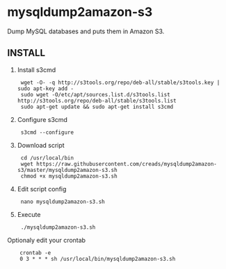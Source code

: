 # mysqldump2amazon-s3
Dump MySQL databases and puts them in Amazon S3.

## INSTALL

1. Install s3cmd

		wget -O- -q http://s3tools.org/repo/deb-all/stable/s3tools.key | sudo apt-key add -
		sudo wget -O/etc/apt/sources.list.d/s3tools.list http://s3tools.org/repo/deb-all/stable/s3tools.list
		sudo apt-get update && sudo apt-get install s3cmd
		
2. Configure s3cmd

		s3cmd --configure

3. Download script

		cd /usr/local/bin
		wget https://raw.githubusercontent.com/creads/mysqldump2amazon-s3/master/mysqldump2amazon-s3.sh
		chmod +x mysqldump2amazon-s3.sh

4. Edit script config

		nano mysqldump2amazon-s3.sh

5. Execute

		./mysqldump2amazon-s3.sh

Optionaly edit your crontab

		crontab -e
		0 3 * * * sh /usr/local/bin/mysqldump2amazon-s3.sh
